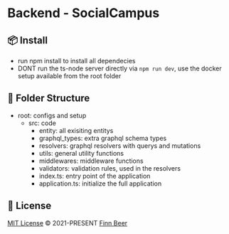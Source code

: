 # Backend - SocialCampus

## 📦 Install

- run npm install to install all dependecies
- DONT run the ts-node server directly via `npm run dev`, use the docker setup available from the root folder

## 📁 Folder Structure

- root: configs and setup
  - src: code
    - entity: all exisiting entitys
    - graphql_types: extra graphql schema types
    - resolvers: graphql resolvers with querys and mutations
    - utils: general utility functions
    - middlewares: middleware functions
    - validators: validation rules, used in the resolvers
    - index.ts: entry point of the application
    - application.ts: initialize the full application

## 📄 License

[MIT License](https://github.com/HeyImNoxz/network/blob/main/LICENSE) © 2021-PRESENT [Finn Beer](https://github.com/HeyImNoxz)
